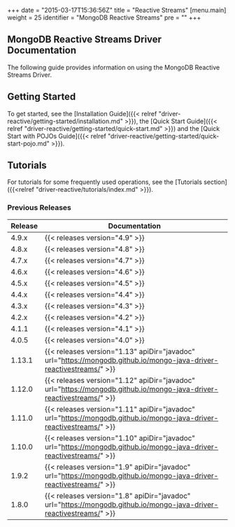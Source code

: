+++
date = "2015-03-17T15:36:56Z"
title = "Reactive Streams"
[menu.main]
  weight = 25
  identifier = "MongoDB Reactive Streams"
  pre = "<i class='fa fa-refresh'></i>"
+++

## MongoDB Reactive Streams Driver Documentation

The following guide provides information on using the MongoDB Reactive Streams Driver.

## Getting Started

To get started, see the [Installation Guide]({{< relref "driver-reactive/getting-started/installation.md" >}}),
the [Quick Start Guide]({{< relref "driver-reactive/getting-started/quick-start.md" >}}) and the
[Quick Start with POJOs Guide]({{< relref "driver-reactive/getting-started/quick-start-pojo.md" >}}).

## Tutorials

For tutorials for some frequently used operations, see the [Tutorials section]({{<relref "driver-reactive/tutorials/index.md" >}}).


### Previous Releases

| Release | Documentation |
|---------|---------------|
| 4.9.x   | {{< releases version="4.9" >}} |
| 4.8.x   | {{< releases version="4.8" >}} |
| 4.7.x   | {{< releases version="4.7" >}} |
| 4.6.x   | {{< releases version="4.6" >}} |
| 4.5.x   | {{< releases version="4.5" >}} |
| 4.4.x   | {{< releases version="4.4" >}} |
| 4.3.x   | {{< releases version="4.3" >}} |
| 4.2.x   | {{< releases version="4.2" >}} |
| 4.1.1   | {{< releases version="4.1" >}} |
| 4.0.5   | {{< releases version="4.0" >}} |
| 1.13.1  | {{< releases version="1.13" apiDir="javadoc" url="https://mongodb.github.io/mongo-java-driver-reactivestreams/" >}} |
| 1.12.0  | {{< releases version="1.12" apiDir="javadoc" url="https://mongodb.github.io/mongo-java-driver-reactivestreams/" >}} |
| 1.11.0  | {{< releases version="1.11" apiDir="javadoc" url="https://mongodb.github.io/mongo-java-driver-reactivestreams/" >}} |
| 1.10.0  | {{< releases version="1.10" apiDir="javadoc" url="https://mongodb.github.io/mongo-java-driver-reactivestreams/" >}} |
| 1.9.2   | {{< releases version="1.9"  apiDir="javadoc" url="https://mongodb.github.io/mongo-java-driver-reactivestreams/" >}} |
| 1.8.0   | {{< releases version="1.8"  apiDir="javadoc" url="https://mongodb.github.io/mongo-java-driver-reactivestreams/" >}} |
